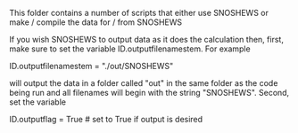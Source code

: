 This folder contains a number of scripts that either use SNOSHEWS or make / compile the data for / from SNOSHEWS

If you wish SNOSHEWS to output data as it does the calculation then, first, make sure to set the variable ID.outputfilenamestem. 
For example 

ID.outputfilenamestem = "./out/SNOSHEWS"

will output the data in a folder called "out" in the same folder as the code being run and all filenames will begin with 
the string "SNOSHEWS". Second, set the variable

ID.outputflag = True        # set to True if output is desired


